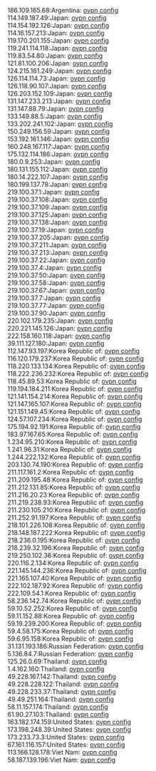 186.109.165.68:Argentina: [ovpn config](vpn/186_109_165_68.ovpn)  
114.149.187.49:Japan: [ovpn config](vpn/114_149_187_49.ovpn)  
114.154.192.126:Japan: [ovpn config](vpn/114_154_192_126.ovpn)  
114.16.157.213:Japan: [ovpn config](vpn/114_16_157_213.ovpn)  
119.170.201.155:Japan: [ovpn config](vpn/119_170_201_155.ovpn)  
119.241.114.118:Japan: [ovpn config](vpn/119_241_114_118.ovpn)  
119.83.54.80:Japan: [ovpn config](vpn/119_83_54_80.ovpn)  
121.81.100.206:Japan: [ovpn config](vpn/121_81_100_206.ovpn)  
124.215.161.249:Japan: [ovpn config](vpn/124_215_161_249.ovpn)  
126.114.114.73:Japan: [ovpn config](vpn/126_114_114_73.ovpn)  
126.118.90.107:Japan: [ovpn config](vpn/126_118_90_107.ovpn)  
126.203.152.109:Japan: [ovpn config](vpn/126_203_152_109.ovpn)  
131.147.233.213:Japan: [ovpn config](vpn/131_147_233_213.ovpn)  
131.147.88.79:Japan: [ovpn config](vpn/131_147_88_79.ovpn)  
133.149.88.5:Japan: [ovpn config](vpn/133_149_88_5.ovpn)  
133.202.241.102:Japan: [ovpn config](vpn/133_202_241_102.ovpn)  
150.249.156.59:Japan: [ovpn config](vpn/150_249_156_59.ovpn)  
153.192.161.146:Japan: [ovpn config](vpn/153_192_161_146.ovpn)  
160.248.167.117:Japan: [ovpn config](vpn/160_248_167_117.ovpn)  
175.132.114.186:Japan: [ovpn config](vpn/175_132_114_186.ovpn)  
180.0.9.253:Japan: [ovpn config](vpn/180_0_9_253.ovpn)  
180.131.155.112:Japan: [ovpn config](vpn/180_131_155_112.ovpn)  
180.14.222.107:Japan: [ovpn config](vpn/180_14_222_107.ovpn)  
180.199.137.78:Japan: [ovpn config](vpn/180_199_137_78.ovpn)  
219.100.37.1:Japan: [ovpn config](vpn/219_100_37_1.ovpn)  
219.100.37.108:Japan: [ovpn config](vpn/219_100_37_108.ovpn)  
219.100.37.109:Japan: [ovpn config](vpn/219_100_37_109.ovpn)  
219.100.37.125:Japan: [ovpn config](vpn/219_100_37_125.ovpn)  
219.100.37.138:Japan: [ovpn config](vpn/219_100_37_138.ovpn)  
219.100.37.19:Japan: [ovpn config](vpn/219_100_37_19.ovpn)  
219.100.37.205:Japan: [ovpn config](vpn/219_100_37_205.ovpn)  
219.100.37.211:Japan: [ovpn config](vpn/219_100_37_211.ovpn)  
219.100.37.213:Japan: [ovpn config](vpn/219_100_37_213.ovpn)  
219.100.37.22:Japan: [ovpn config](vpn/219_100_37_22.ovpn)  
219.100.37.4:Japan: [ovpn config](vpn/219_100_37_4.ovpn)  
219.100.37.50:Japan: [ovpn config](vpn/219_100_37_50.ovpn)  
219.100.37.58:Japan: [ovpn config](vpn/219_100_37_58.ovpn)  
219.100.37.67:Japan: [ovpn config](vpn/219_100_37_67.ovpn)  
219.100.37.7:Japan: [ovpn config](vpn/219_100_37_7.ovpn)  
219.100.37.77:Japan: [ovpn config](vpn/219_100_37_77.ovpn)  
219.100.37.90:Japan: [ovpn config](vpn/219_100_37_90.ovpn)  
220.102.179.235:Japan: [ovpn config](vpn/220_102_179_235.ovpn)  
220.221.145.126:Japan: [ovpn config](vpn/220_221_145_126.ovpn)  
222.158.160.118:Japan: [ovpn config](vpn/222_158_160_118.ovpn)  
39.111.127.180:Japan: [ovpn config](vpn/39_111_127_180.ovpn)  
112.147.93.197:Korea Republic of: [ovpn config](vpn/112_147_93_197.ovpn)  
116.120.179.237:Korea Republic of: [ovpn config](vpn/116_120_179_237.ovpn)  
118.220.133.134:Korea Republic of: [ovpn config](vpn/118_220_133_134.ovpn)  
118.222.236.232:Korea Republic of: [ovpn config](vpn/118_222_236_232.ovpn)  
118.45.89.53:Korea Republic of: [ovpn config](vpn/118_45_89_53.ovpn)  
119.194.184.211:Korea Republic of: [ovpn config](vpn/119_194_184_211.ovpn)  
121.141.154.214:Korea Republic of: [ovpn config](vpn/121_141_154_214.ovpn)  
121.147.165.107:Korea Republic of: [ovpn config](vpn/121_147_165_107.ovpn)  
121.151.149.45:Korea Republic of: [ovpn config](vpn/121_151_149_45.ovpn)  
124.57.107.234:Korea Republic of: [ovpn config](vpn/124_57_107_234.ovpn)  
175.194.92.191:Korea Republic of: [ovpn config](vpn/175_194_92_191.ovpn)  
183.97.167.65:Korea Republic of: [ovpn config](vpn/183_97_167_65.ovpn)  
1.234.95.210:Korea Republic of: [ovpn config](vpn/1_234_95_210.ovpn)  
1.241.96.31:Korea Republic of: [ovpn config](vpn/1_241_96_31.ovpn)  
1.244.222.132:Korea Republic of: [ovpn config](vpn/1_244_222_132.ovpn)  
203.130.74.190:Korea Republic of: [ovpn config](vpn/203_130_74_190.ovpn)  
211.117.161.2:Korea Republic of: [ovpn config](vpn/211_117_161_2.ovpn)  
211.209.195.48:Korea Republic of: [ovpn config](vpn/211_209_195_48.ovpn)  
211.212.131.85:Korea Republic of: [ovpn config](vpn/211_212_131_85.ovpn)  
211.216.20.23:Korea Republic of: [ovpn config](vpn/211_216_20_23.ovpn)  
211.219.238.93:Korea Republic of: [ovpn config](vpn/211_219_238_93.ovpn)  
211.230.105.210:Korea Republic of: [ovpn config](vpn/211_230_105_210.ovpn)  
211.252.91.197:Korea Republic of: [ovpn config](vpn/211_252_91_197.ovpn)  
218.101.226.108:Korea Republic of: [ovpn config](vpn/218_101_226_108.ovpn)  
218.148.187.222:Korea Republic of: [ovpn config](vpn/218_148_187_222.ovpn)  
218.236.0.195:Korea Republic of: [ovpn config](vpn/218_236_0_195.ovpn)  
218.239.32.196:Korea Republic of: [ovpn config](vpn/218_239_32_196.ovpn)  
219.250.102.36:Korea Republic of: [ovpn config](vpn/219_250_102_36.ovpn)  
220.116.2.134:Korea Republic of: [ovpn config](vpn/220_116_2_134.ovpn)  
221.145.144.236:Korea Republic of: [ovpn config](vpn/221_145_144_236.ovpn)  
221.165.107.40:Korea Republic of: [ovpn config](vpn/221_165_107_40.ovpn)  
222.102.187.92:Korea Republic of: [ovpn config](vpn/222_102_187_92.ovpn)  
222.109.54.1:Korea Republic of: [ovpn config](vpn/222_109_54_1.ovpn)  
58.236.142.74:Korea Republic of: [ovpn config](vpn/58_236_142_74.ovpn)  
59.10.52.252:Korea Republic of: [ovpn config](vpn/59_10_52_252.ovpn)  
59.11.152.88:Korea Republic of: [ovpn config](vpn/59_11_152_88.ovpn)  
59.19.239.200:Korea Republic of: [ovpn config](vpn/59_19_239_200.ovpn)  
59.4.58.175:Korea Republic of: [ovpn config](vpn/59_4_58_175.ovpn)  
59.6.95.158:Korea Republic of: [ovpn config](vpn/59_6_95_158.ovpn)  
31.131.193.186:Russian Federation: [ovpn config](vpn/31_131_193_186.ovpn)  
5.136.84.7:Russian Federation: [ovpn config](vpn/5_136_84_7.ovpn)  
125.26.0.69:Thailand: [ovpn config](vpn/125_26_0_69.ovpn)  
1.4.162.160:Thailand: [ovpn config](vpn/1_4_162_160.ovpn)  
49.228.167.142:Thailand: [ovpn config](vpn/49_228_167_142.ovpn)  
49.228.228.122:Thailand: [ovpn config](vpn/49_228_228_122.ovpn)  
49.228.233.37:Thailand: [ovpn config](vpn/49_228_233_37.ovpn)  
49.49.251.164:Thailand: [ovpn config](vpn/49_49_251_164.ovpn)  
58.11.157.174:Thailand: [ovpn config](vpn/58_11_157_174.ovpn)  
61.90.27.103:Thailand: [ovpn config](vpn/61_90_27_103.ovpn)  
163.182.174.159:United States: [ovpn config](vpn/163_182_174_159.ovpn)  
173.198.248.39:United States: [ovpn config](vpn/173_198_248_39.ovpn)  
173.233.73.3:United States: [ovpn config](vpn/173_233_73_3.ovpn)  
67.161.116.157:United States: [ovpn config](vpn/67_161_116_157.ovpn)  
113.166.128.178:Viet Nam: [ovpn config](vpn/113_166_128_178.ovpn)  
58.187.139.196:Viet Nam: [ovpn config](vpn/58_187_139_196.ovpn)  
